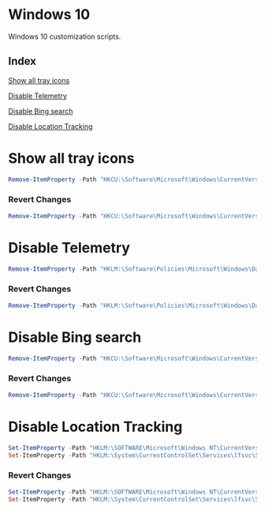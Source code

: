 # Windows 10

Windows 10 customization scripts.

## Index


[Show all tray icons](#show-all-tray-icons)

[Disable Telemetry](#disable-telemetry)

[Disable Bing search](#disable-bing-search)

[Disable Location Tracking](#disable-location-tracking)



# Show all tray icons



```powershell
Remove-ItemProperty -Path "HKCU:\Software\Microsoft\Windows\CurrentVersion\Explorer" -Name "EnableAutoTray"
```

### Revert Changes

```powershell
Remove-ItemProperty -Path "HKCU:\Software\Microsoft\Windows\CurrentVersion\Explorer" -Name "EnableAutoTray"
```



# Disable Telemetry



```powershell
Remove-ItemProperty -Path "HKLM:\Software\Policies\Microsoft\Windows\DataCollection" -Name "AllowTelemetry"
```

### Revert Changes

```powershell
Remove-ItemProperty -Path "HKLM:\Software\Policies\Microsoft\Windows\DataCollection" -Name "AllowTelemetry"
```



# Disable Bing search



```powershell
Remove-ItemProperty -Path "HKCU:\Software\Microsoft\Windows\CurrentVersion\Search" -Name "BingSearchEnabled"
```

### Revert Changes

```powershell
Remove-ItemProperty -Path "HKCU:\Software\Microsoft\Windows\CurrentVersion\Search" -Name "BingSearchEnabled"
```



# Disable Location Tracking



```powershell
Set-ItemProperty -Path "HKLM:\SOFTWARE\Microsoft\Windows NT\CurrentVersion\Sensor\Overrides\{BFA794E4-F964-4FDB-90F6-51056BFE4B44}" -Name "SensorPermissionState" -Type DWord -Value 1
Set-ItemProperty -Path "HKLM:\System\CurrentControlSet\Services\lfsvc\Service\Configuration" -Name "Status" -Type DWord -Value 1

```

### Revert Changes

```powershell
Set-ItemProperty -Path "HKLM:\SOFTWARE\Microsoft\Windows NT\CurrentVersion\Sensor\Overrides\{BFA794E4-F964-4FDB-90F6-51056BFE4B44}" -Name "SensorPermissionState" -Type DWord -Value 1
Set-ItemProperty -Path "HKLM:\System\CurrentControlSet\Services\lfsvc\Service\Configuration" -Name "Status" -Type DWord -Value 1

```




